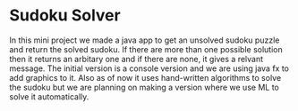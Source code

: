 # Sudoku Solver
In this mini project we made a java app to get an unsolved sudoku puzzle and return the solved sudoku. If there are more than one possible solution then it returns an arbitary one and if there are none, it gives a relvant message.
The initial version is a console version and we are using java fx to add graphics to it.
Also as of now it uses hand-written algorithms to solve the sudoku but we are planning on making a version where we use ML to solve it automatically.
